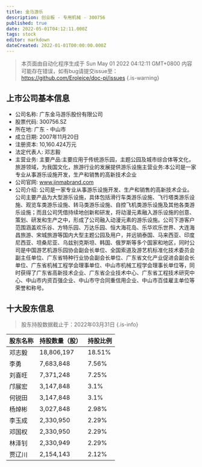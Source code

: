 ```yaml
---
title: 金马游乐
description: 创业板 - 专用机械 - 300756
published: true
date: 2022-05-01T04:12:11.000Z
tags: stock
editor: markdown
dateCreated: 2022-01-01T00:00:00.000Z
---
```


> 本页面由自动化程序生成于 Sun May 01 2022 04:12:11 GMT+0800
> 内容可能存在错误，如有bug请提交issue至：https://github.com/Eroleice/doc-pi/issues
{.is-warning}

## 上市公司基本信息
- 公司名称: 广东金马游乐股份有限公司
- 股票代码: 300756.SZ
- 所在地: 广东 - 中山市
- 成立日期: 2007年11月20日
- 注册资本: 10,160.424万元
- 法定代表人: 邓志毅
- 主营业务: 主要产品:主要应用于传统游乐园，主题公园及城市综合体等文化，旅游领域，为我国文化，旅游行业的发展提供游乐设施主营业务:本公司是一家专业从事游乐设施开发，生产和销售的高新技术企业
- 公司官网: www.jinmabrand.com
- 公司介绍: 公司是一家专业从事游乐设施开发、生产和销售的高新技术企业。公司主要产品为大型游乐设施，具体包括滑行车类游乐设施、飞行塔类游乐设施、观览车类游乐设施、转马类游乐设施、自控飞机类游乐设施及其他各类游乐设施；而且公司凭借持续地创新和研发，将动漫元素融入游乐设施的创意、策划、研发和生产之中，形成了公司融入动漫元素的游乐设施。公司下游客户范围涵盖欢乐谷、方特乐园、万达乐园、恒大海花岛、乐华欢乐世界、大连海昌旅游、宋城旅游等国内大型主题公园及用户，并远销泰国、马来西亚、印度尼西亚、坦桑尼亚、乌兹别克斯坦、韩国、俄罗斯等多个国家和地区，同时公司是中国游艺机游乐园协会副会长单位、全国索道及游艺机标准化技术委员会副主任单位、广东省特种行业协会副会长单位、广东省文化产业促进会副会长单位、广东省机械工程学会理事单位、中山市机械工程学会理事长单位等，同时获得了广东省高新技术企业、广东省企业技术中心、广东省工程技术研究中心、中山市内资百强企业、中山市守合同重信用企业、中山市百佳雇主单位等荣誉和称号。


## 十大股东信息
> 股东持股数据截止于：2022年03月31日
{.is-info}

| 股东名称 | 持股数量（股） | 持股比例 |
| --- | --- | --- |
| 邓志毅 | 18,806,197 | 18.51% |
| 李勇 | 7,683,848 | 7.56% |
| 刘喜旺 | 7,371,248 | 7.25% |
| 邝展宏 | 3,147,848 | 3.1% |
| 何锐田 | 3,147,848 | 3.1% |
| 杨焯彬 | 3,027,848 | 2.98% |
| 李玉成 | 2,330,950 | 2.29% |
| 邓国权 | 2,330,950 | 2.29% |
| 林泽钊 | 2,330,949 | 2.29% |
| 贾辽川 | 2,154,143 | 2.12% |




